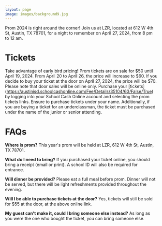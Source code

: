 ```yaml
---
layout: page
image: images/background9.jpg
---
```

Prom 2024 is right around the corner! Join us at LZR, located at 612 W 4th St, Austin, TX 78701, for a night to remember on April 27, 2024, from 8 pm to 12 am.

# Tickets
Take advantage of early bird pricing! Prom tickets are on sale for $50 until April 19, 2024. From April 20 to April 26, the price will increase to $60. If you decide to buy your ticket at the door on April 27, 2024, the price will be $70. Please note that door sales will be online only. Purchase your [tickets] (https://austinisd.schoolcashonline.com/Fee/Details/35104/63/False/True) by logging into your School Cash Online account and selecting the prom tickets links. Ensure to purchase tickets under your name. Additionally, if you are buying a ticket for an underclassman, the ticket must be purchased under the name of the junior or senior attending.

# FAQs
**Where is prom?**
This year's prom will be held at LZR, 612 W 4th St, Austin, TX 78701.

**What do I need to bring?**
If you purchased your ticket online, you should bring a receipt (email or print). A school ID will also be required for entrance.

**Will dinner be provided?**
Please eat a full meal before prom. Dinner will not be served, but there will be light refreshments provided throughout the evening.

**Will I be able to purchase tickets at the door?**
Yes, tickets will still be sold for $55 at the door, at the above online link.

**My guest can't make it, could I bring someone else instead?**
As long as you were the one who bought the ticket, you can bring someone else.

